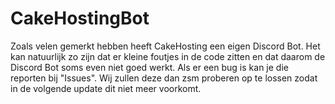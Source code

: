 # CakeHostingBot

Zoals velen gemerkt hebben heeft CakeHosting een eigen Discord Bot. Het kan natuurlijk zo zijn dat er kleine foutjes in de code zitten en dat daarom de Discord Bot soms even niet goed werkt. Als er een bug is kan je die reporten bij "Issues". Wij zullen deze dan zsm proberen op te lossen zodat in de volgende update dit niet meer voorkomt.
